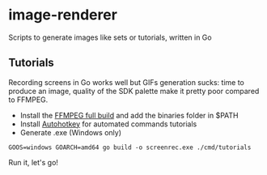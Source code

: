 # image-renderer

Scripts to generate images like sets or tutorials, written in Go

## Tutorials

Recording screens in Go works well but GIFs generation sucks: time to produce an image, quality of the SDK palette make it pretty poor compared to FFMPEG.

- Install the [FFMPEG full build](https://www.gyan.dev/ffmpeg/builds/ffmpeg-release-full.7z) and add the binaries folder in $PATH
- Install [Autohotkey](https://www.autohotkey.com/) for automated commands tutorials
- Generate .exe (Windows only)
```
GOOS=windows GOARCH=amd64 go build -o screenrec.exe ./cmd/tutorials
```

Run it, let's go!
